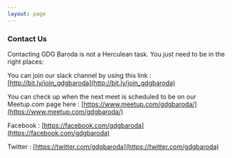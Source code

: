 ```yaml
---
layout: page
---
```

### Contact Us

Contacting GDG Baroda is not a Herculean task. You just need to be in the right places:

You can join our slack channel by using this link : [http://bit.ly/join_gdgbaroda](http://bit.ly/join_gdgbaroda)

You can check up when the next meet is scheduled to be on our Meetup.com page here : [https://www.meetup.com/gdgbaroda/](https://www.meetup.com/gdgbaroda/)

Facebook : 
[https://facebook.com/gdgbaroda](https://facebook.com/gdgbaroda)

Twitter : 
[https://twitter.com/gdgbaroda](https://twitter.com/gdgbaroda)
